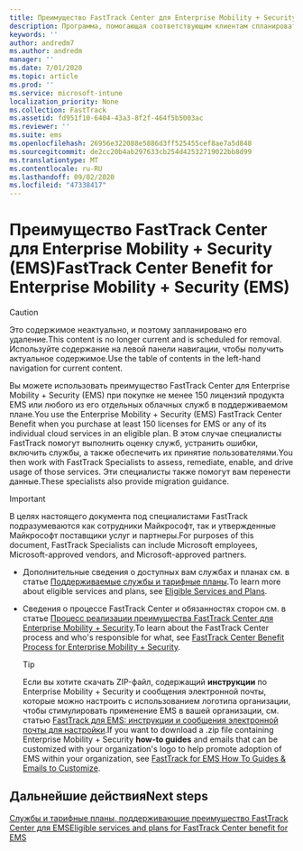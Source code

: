 ```yaml
---
title: Преимущество FastTrack Center для Enterprise Mobility + Security (EMS)
description: Программа, помогающая соответствующим клиентам спланировать и развернуть службы Intune и Azure Active Directory Premium.
keywords: ''
author: andredm7
ms.author: andredm
manager: ''
ms.date: 7/01/2020
ms.topic: article
ms.prod: ''
ms.service: microsoft-intune
localization_priority: None
ms.collection: FastTrack
ms.assetid: fd951f10-6404-43a3-8f2f-464f5b5003ac
ms.reviewer: ''
ms.suite: ems
ms.openlocfilehash: 26956e322088e5886d3ff525455cef8ae7a5d848
ms.sourcegitcommit: de2cc20b4ab297633cb254d42532719022bb8d99
ms.translationtype: MT
ms.contentlocale: ru-RU
ms.lasthandoff: 09/02/2020
ms.locfileid: "47338417"
---
```

# <a name="fasttrack-center-benefit-for-enterprise-mobility--security-ems"></a><span data-ttu-id="c6e02-103">Преимущество FastTrack Center для Enterprise Mobility + Security (EMS)</span><span class="sxs-lookup"><span data-stu-id="c6e02-103">FastTrack Center Benefit for Enterprise Mobility + Security (EMS)</span></span>

> [!CAUTION]
> <span data-ttu-id="c6e02-104">Это содержимое неактуально, и поэтому запланировано его удаление.</span><span class="sxs-lookup"><span data-stu-id="c6e02-104">This content is no longer current and is scheduled for removal.</span></span> <span data-ttu-id="c6e02-105">Используйте содержание на левой панели навигации, чтобы получить актуальное содержимое.</span><span class="sxs-lookup"><span data-stu-id="c6e02-105">Use the table of contents in the left-hand navigation for current content.</span></span>


<span data-ttu-id="c6e02-106">Вы можете использовать преимущество FastTrack Center для Enterprise Mobility + Security (EMS) при покупке не менее 150 лицензий продукта EMS или любого из его отдельных облачных служб в поддерживаемом плане.</span><span class="sxs-lookup"><span data-stu-id="c6e02-106">You use the Enterprise Mobility + Security (EMS) FastTrack Center Benefit when you purchase at least 150 licenses for EMS or any of its individual cloud services in an eligible plan.</span></span> <span data-ttu-id="c6e02-107">В этом случае специалисты FastTrack помогут выполнить оценку служб, устранить ошибки, включить службы, а также обеспечить их принятие пользователями.</span><span class="sxs-lookup"><span data-stu-id="c6e02-107">You then work with FastTrack Specialists to assess, remediate, enable, and drive usage of those services.</span></span> <span data-ttu-id="c6e02-108">Эти специалисты также помогут вам перенести данные.</span><span class="sxs-lookup"><span data-stu-id="c6e02-108">These specialists also provide migration guidance.</span></span> 

> [!IMPORTANT]
> <span data-ttu-id="c6e02-109">В целях настоящего документа под специалистами FastTrack подразумеваются как сотрудники Майкрософт, так и утвержденные Майкрософт поставщики услуг и партнеры.</span><span class="sxs-lookup"><span data-stu-id="c6e02-109">For purposes of this document, FastTrack Specialists can include Microsoft employees, Microsoft-approved vendors, and Microsoft-approved partners.</span></span>

- <span data-ttu-id="c6e02-110">Дополнительные сведения о доступных вам службах и планах см. в статье [Поддерживаемые службы и тарифные планы](M365-eligible-services-and-plans.md).</span><span class="sxs-lookup"><span data-stu-id="c6e02-110">To learn more about eligible services and plans, see [Eligible Services and Plans](M365-eligible-services-and-plans.md).</span></span>

- <span data-ttu-id="c6e02-111">Сведения о процессе FastTrack Center и обязанностях сторон см. в статье [Процесс реализации преимущества FastTrack Center для Enterprise Mobility + Security](EMS-fasttrack-process.md).</span><span class="sxs-lookup"><span data-stu-id="c6e02-111">To learn about the FastTrack Center process and who's responsible for what, see [FastTrack Center Benefit Process for Enterprise Mobility + Security](EMS-fasttrack-process.md).</span></span>

    > [!TIP]
    > <span data-ttu-id="c6e02-112">Если вы хотите скачать ZIP-файл, содержащий **инструкции** по Enterprise Mobility + Security и сообщения электронной почты, которые можно настроить с использованием логотипа организации, чтобы стимулировать применение EMS в вашей организации, см. статью [FastTrack для EMS: инструкции и сообщения электронной почты для настройки](https://gallery.technet.microsoft.com/FastTrack-for-EMS-How-To-f170da4c).</span><span class="sxs-lookup"><span data-stu-id="c6e02-112">If you want to download a .zip file containing Enterprise Mobility + Security **how-to guides** and emails that can be customized with your organization's logo to help promote adoption of EMS within your organization, see [FastTrack for EMS How To Guides & Emails to Customize](https://gallery.technet.microsoft.com/FastTrack-for-EMS-How-To-f170da4c).</span></span>

## <a name="next-steps"></a><span data-ttu-id="c6e02-113">Дальнейшие действия</span><span class="sxs-lookup"><span data-stu-id="c6e02-113">Next steps</span></span>

[<span data-ttu-id="c6e02-114">Службы и тарифные планы, поддерживающие преимущество FastTrack Center для EMS</span><span class="sxs-lookup"><span data-stu-id="c6e02-114">Eligible services and plans for FastTrack Center benefit for EMS</span></span>](M365-eligible-services-and-plans.md)